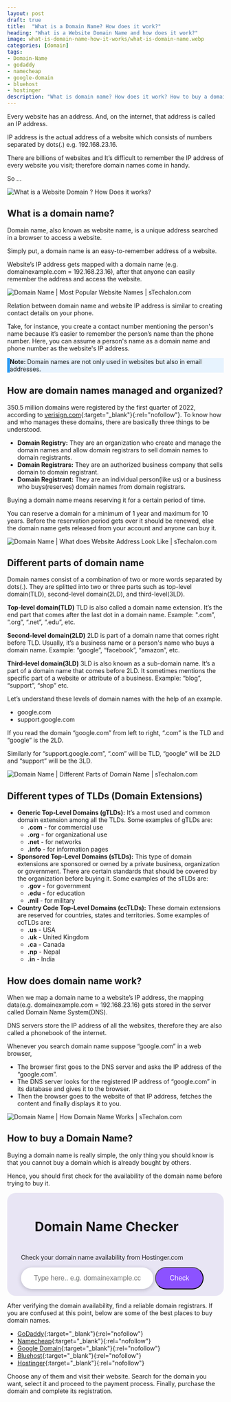 ```yaml
---
layout: post
draft: true
title:  "What is a Domain Name? How does it work?"
heading: "What is a Website Domain Name and how does it work?"
image: what-is-domain-name-how-it-works/what-is-domain-name.webp
categories: [domain]
tags: 
- Domain-Name
- godaddy
- namecheap
- google-domain
- bluehost
- hostinger
description: "What is domain name? How does it work? How to buy a domain name? domain name availability checker. Who manages domain name? Types of domain extention. Parts of domain name"
--- 
```

Every website has an address. And, on the internet, that address is called an IP address.

IP address is the actual address of a website which consists of numbers separated by dots(.) e.g. 192.168.23.16.

There are billions of websites and It’s difficult to remember the IP address of every website you visit; therefore domain names come in handy. 

So …

<img src="//stechalon.com/static/img/posts/what-is-domain-name-how-it-works/what-is-domain-name.webp" alt="What is a Website Domain ? How Does it works?">

## What is a domain name?
Domain name, also known as website name, is a unique address searched in a browser to access a website.
 
Simply put, a domain name is an easy-to-remember address of a website.

Website’s IP address gets mapped with a domain name (e.g. domainexample.com = 192.168.23.16), after that anyone can easily remember the address and access the website.

<img src="//stechalon.com/static/img/posts/what-is-domain-name-how-it-works/top-five-most-popular-website-names.webp" alt="Domain Name | Most Popular Website Names | sTechalon.com">

Relation between domain name and website IP address is similar to creating contact details on your phone.

Take, for instance, you create a contact number mentioning the person's name because it’s easier to remember the person’s name than the phone number. Here, you can assume a person's name as a domain name and phone number as the website's IP address.

<div style="background-color: #e7f3fe;border-left: 6px solid #2196F3;" class="info">
  <p><strong>Note: </strong>Domain names are not only used in websites but also in email addresses.</p>
</div>


## How are domain names managed and organized?
350.5 million domains were registered by the first quarter of 2022, according to [verisign.com](https://verisign.com){:target="_blank"}{:rel="nofollow"}. To know how and who manages these domains, there are basically three things to be understood.
- **Domain Registry:** They are an organization who create and manage the domain names and allow domain registrars to sell domain names to domain registrants.
- **Domain Registrars:** They are an authorized business company that sells domain to domain registrant. 
- **Domain Registrant:** They are an individual person(like us) or a business who buys(reserves) domain names from domain registrars.

Buying a domain name means reserving it for a certain period of time. 

You can reserve a domain for a minimum of 1 year and maximum for 10 years. Before the reservation period gets over it should be renewed, else the domain name gets released from your account and anyone can buy it.

<img src="//stechalon.com/static/img/posts/what-is-domain-name-how-it-works/what-does-website-address-look-like.webp" alt="Domain Name | What does Website Address Look Like | sTechalon.com">

## Different parts of domain name
Domain names consist of a combination of two or more words separated by dots(.). They are splitted into two or three parts such as top-level domain(TLD), second-level domain(2LD), and third-level(3LD).

**Top-level domain(TLD)**
TLD is also called a domain name extension. It’s the end part that comes after the last dot in a domain name. Example: ".com”, “.org”, “.net”, “.edu”, etc.

**Second-level domain(2LD)**
2LD is part of a domain name that comes right before TLD. Usually, it’s a business name or a person's name who buys a domain name. Example: “google”, “facebook”, “amazon”, etc.

**Third-level domain(3LD)**
3LD is also known as a sub-domain name. It’s a part of a domain name that comes before 2LD. It sometimes mentions the specific part of a website or attribute of a business. Example: “blog”, “support”, “shop” etc.

Let’s understand these levels of domain names with the help of an example.
- google.com 
- support.google.com

If you read the domain “google.com” from left to right, “.com” is the TLD and “google” is the 2LD.

Similarly for “support.google.com”, “.com” will be TLD, “google” will be 2LD and “support” will be the 3LD.

<img src="//stechalon.com/static/img/posts/what-is-domain-name-how-it-works/parts-of-domain-name.webp" alt="Domain Name | Different Parts of Domain Name | sTechalon.com">

## Different types of TLDs (Domain Extensions)
- **Generic Top-Level Domains (gTLDs):** It’s a most used and common domain extension among all the TLDs. Some examples of gTLDs are:
  - **.com** - for commercial use
  - **.org** - for organizational use
  - **.net** - for networks
  - **.info** - for information pages
- **Sponsored Top-Level Domains (sTLDs):** This type of domain extensions are sponsored or owned by a private business, organization or government. There are certain standards that should be covered by the organization before buying it. Some examples of the sTLDs are:
  - **.gov** - for government 
  - **.edu** - for education
  - **.mil** - for military
- **Country Code Top-Level Domains (ccTLDs):** These domain extensions are reserved for countries, states and territories. Some examples of ccTLDs are:
  - **.us** - USA
  - **.uk** - United Kingdom
  - **.ca** - Canada
  - **.np** - Nepal
  - **.in** - India

## How does domain name work?
When we map a domain name to a website’s IP address, the mapping data(e.g. domainexample.com = 192.168.23.16) gets stored in the server called Domain Name System(DNS).

DNS servers store the IP address of all the websites, therefore they are also called a phonebook of the internet.

Whenever you search domain name suppose “google.com” in a web browser,
  - The browser first goes to the DNS server and asks the IP address of the “google.com”.
  - The DNS server looks for the registered IP address of “google.com” in its database and gives it to the browser.
  - Then the browser goes to the website of that IP address, fetches the content and finally displays it to you.

<img src="//stechalon.com/static/img/posts/what-is-domain-name-how-it-works/how-domain-name-works.webp" alt="Domain Name | How Domain Name Works | sTechalon.com">

## How to buy a Domain Name?
Buying a domain name is really simple, the only thing you should know is that you cannot buy a domain which is already bought by others.

Hence, you should first check for the availability of the domain name before trying to buy it. 

<style>
.m-0{
  /* margin-top: 50px */
  padding: 15px 32px;
}

.domain-checker__input {
    height: 50px!important;
    font-size: 16px;
    box-shadow: 0 2px 10px 0 rgb(67 65 79 / 30%);
    border-radius: 50px;
    background-color: #fff;
    padding-left: 30px;
    padding-right: 30px;
    border: 0;
    outline: none;
    width: 70%;
}
.col-md-12{
padding: 15px 32px;

background-color: #e8e5f4;
border-radius: 20px;
}
.domain-checker__button {
  background-color: #8c52ff; /* Purple */
  color: white;
  padding: 15px 32px;
  text-align: center;
  text-decoration: none;
  display: inline-block;
  font-size: 16px;
  cursor: pointer;
  border-radius: 35px;
}
</style>

<form  class="col-md-12 text-center" action="https://hostinger.com/domain-checker">
  <p style="font-size: 30px;" class="m-0 text-center text-white"><strong>Domain Name Checker</strong></p>
  <p class="text-center text-white">Check your domain name availability from Hostinger.com</p>
  <input name="domain" type="text" class="domain-checker__input" placeholder="Type here.. e.g. domainexample.com">
  <input id="domain-submit" type="submit" formtarget="_blank" rel="nofollow" value="Check" class="domain-checker__button hb--danger new-h-button-primary button text-white float-right">
</form>

After verifying the domain availability, find a reliable domain registrars. If you are confused at this point, below are some of the best places to buy domain names.
  - [GoDaddy](https://www.godaddy.com/en-in){:target="_blank"}{:rel="nofollow"}
  - [Namecheap](https://www.namecheap.com/){:target="_blank"}{:rel="nofollow"}
  - [Google Domain](https://domains.google/){:target="_blank"}{:rel="nofollow"}
  - [Bluehost](https://www.bluehost.com/){:target="_blank"}{:rel="nofollow"}
  - [Hostinger](https://www.hostinger.com/){:target="_blank"}{:rel="nofollow"}

  Choose any of them and visit their website. Search for the domain you want, select it and proceed to the payment process. Finally, purchase the domain and complete its registration.





